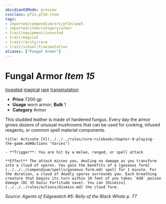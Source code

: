 ```yaml
---
obsidianUIMode: preview
cssclass: pf2e,pf2e-item
tags:
- imported/compendium/src/pf2e/aoe5
- imported/item/category/armor
- trait/equipment/invested
- trait/magical
- trait/rarity/rare
- trait/school/transmutation
aliases: ["Fungal Armor"]
---
```

# Fungal Armor *Item 15*  
[invested](invested.md)  [magical](magical.md)  [rare](rare.md)  [transmutation](transmutation.md)  

- **Price** 7200 gp
- **Usage** worn armor; **Bulk** 1
- **Category** Armor

This studded leather is made of hardened fungus. Every day the armor grows dozens of unusual mushrooms that can be used for cooking, infused reagents, or common spell material components.

```ad-embed-ability
title: Activate [V](../../../rules/core-rulebook/chapter-9-playing-the-game.md#Actions "Varies")

- **Trigger**: You are hit by a melee, ranged, or spell attack

**Effect** The attack misses you, dealing no damage as you transform into a cloud of spores. You gain the benefits of a [gaseous form](../../../compendium/spells/gaseous-form.md) spell for 1 minute. For the duration, a cloud of deadly spores surrounds you. Each breathing creature that begins its turn within 10 feet of you takes `6d8` poison damage (DC 35 basic Fortitude save). You can [Dismiss](../../../rules/actions/dismiss.md) the cloud form.
```

*Source: Agents of Edgewatch #5: Belly of the Black Whale p. 77*
